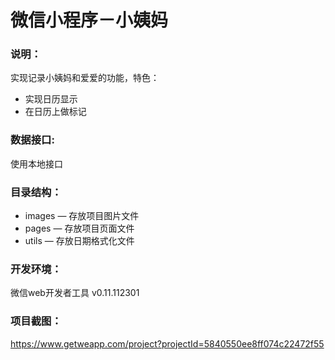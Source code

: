 # 微信小程序－小姨妈

### 说明：

实现记录小姨妈和爱爱的功能，特色：
- 实现日历显示
- 在日历上做标记

### 数据接口:

使用本地接口

### 目录结构：

- images — 存放项目图片文件
- pages — 存放项目页面文件
- utils — 存放日期格式化文件

### 开发环境：

微信web开发者工具 v0.11.112301

### 项目截图：

https://www.getweapp.com/project?projectId=5840550ee8ff074c22472f55
